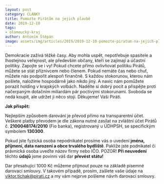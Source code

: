 ```yaml
---
layout: post
category: CLANKY
title: Pomozte Pirátům na jejich plavbě
date: 2019-12-10
tags: 
- olomoucký-kraj
author: Antoním Štěpán
image: assets/img/articles/2019/2019-12-10-pomozte-piratum-na-jejich-plavbe.jpg  #751x422 pixelu
---
```

Demokracie zažívá těžké časy. Aby mohla uspět, nepotřebuje spasitele a lhostejnou veřejnost, ale především občany, kteří se zajímají a účastní politiky. Zapojte se i vy! Pokud chcete přímo ovlivňovat politiku Pirátů, můžete se stát příznivcem nebo členem. Pokud nemáte čas nebo chuť, můžete nás podpořit alespoň finančně. S každou stokorunou, kterou nám pošlete, naložíme hospodárně jako nikdo jiný. A navíc nám pomůžete porazit holding v krajských volbách. Nadělte si dobrý pocit a přispějte proti načerpaným dotačním miliardám pár poctivými stokorunami. Svoboda se nedá koupit, ale udržet ji něco stojí. Děkujeme! Vaši Piráti.

**Jak přispět:**

Nejlepším způsobem darování je převod přímo na transparentní účet. Veškeré platby převodem je dle zákona nutné zasílat na zvláštní účet Pirátů č. **2100048174/2010** (Fio banka), registrovaný u ÚDHPSH, se specifickým symbolem **130300**.

Pokud jste fyzická osoba nepodnikatel prosíme vás o uvedení **jména, příjmení, data narození a obce trvalého bydliště**. Pakliže jste podnikatel či právnická osoba uveďte název firmy nebo IČO. POZOR! **Při neuvedení** těchto **údajů** jsme povinni váš dar **převést státu!**

Dar přesahující 1000 Kč můžeme přijmout pouze na základě písemné darovací smlouvy. V takovém případě, prosím, zašlete vaše údaje na [viktor.tichak@pirati.cz](viktor.tichak@pirati.cz) a my vám nejprve pošleme návrh darovací smlouvy.